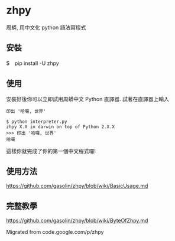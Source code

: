 # zhpy
周蟒, 用中文化 python 語法寫程式

## 安裝

$　pip install -U zhpy

## 使用

安裝好後你可以立即試用周蟒中文 Python 直譯器. 試著在直譯器上輸入

```
印出 '哈囉, 世界'
```

```
$ python interpreter.py
zhpy X.X in darwin on top of Python 2.X.X
>>> 印出 '哈囉, 世界'
哈囉
```

這樣你就完成了你的第一個中文程式囉!

## 使用方法
https://github.com/gasolin/zhpy/blob/wiki/BasicUsage.md

## 完整教學
https://github.com/gasolin/zhpy/blob/wiki/ByteOfZhpy.md


Migrated from code.google.com/p/zhpy
